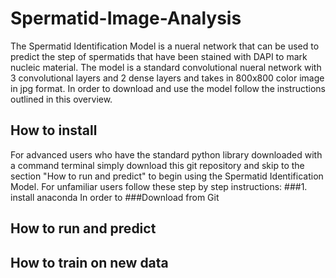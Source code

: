 # Spermatid-Image-Analysis
The Spermatid Identification Model is a nueral network that can be used to predict the step of spermatids that have been stained with DAPI to mark nucleic material.  The model is a standard convolutional nueral network with 3 convolutional layers and 2 dense layers and takes in 800x800 color image in jpg format.  In order to download and use the model follow the instructions outlined in this overview.  

## How to install
For advanced users who have the standard python library downloaded with a command terminal simply download this git repository and skip to the section "How to run and predict" to begin using the Spermatid Identification Model.  For unfamiliar users follow these step by step instructions:
###1. install anaconda
In order to 
###Download from Git
###

## How to run and predict


## How to train on new data
